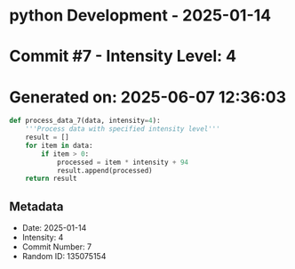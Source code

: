 ﻿# python Development - 2025-01-14
# Commit #7 - Intensity Level: 4
# Generated on: 2025-06-07 12:36:03
```python
def process_data_7(data, intensity=4):
    '''Process data with specified intensity level'''
    result = []
    for item in data:
        if item > 0:
            processed = item * intensity + 94
            result.append(processed)
    return result
```
## Metadata
- Date: 2025-01-14
- Intensity: 4
- Commit Number: 7
- Random ID: 135075154
